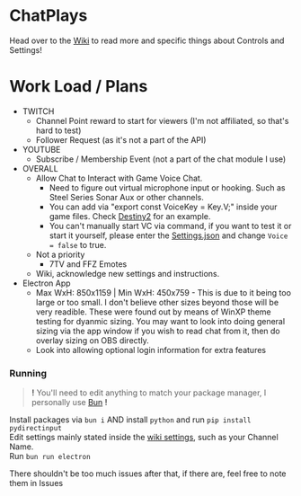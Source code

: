 # ChatPlays
Head over to the [Wiki](https://github.com/AlgorithmicPolicyIndex/ChatPlays/wiki) to read more and specific things about Controls and Settings!

# Work Load / Plans
 - TWITCH
 	- Channel Point reward to start for viewers (I'm not affiliated, so that's hard to test)
	- Follower Request (as it's not a part of the API)
 - YOUTUBE
	- Subscribe / Membership Event (not a part of the chat module I use)
 - OVERALL
   - Allow Chat to Interact with Game Voice Chat.
       - Need to figure out virtual microphone input or hooking. Such as Steel Series Sonar Aux or other channels.
       - You can add via "export const VoiceKey = Key.V;" inside your game files. Check [Destiny2](./src/games/Destiny2.ts) for an example.
       - You can't manually start VC via command, if you want to test it or start it yourself, please enter the [Settings.json](./JSON/settings.json) and change `Voice = false` to true.
   - Not a priority
       - 7TV and FFZ Emotes
   - Wiki, acknowledge new settings and instructions.
 - Electron App
	- Max WxH: 850x1159 | Min WxH: 450x759 - This is due to it being too large or too small. I don't believe other sizes beyond those will be very readible. These were found out by means of WinXP theme testing for dyanmic sizing. You may want to look into doing general sizing via the app window if you wish to read chat from it, then do overlay sizing on OBS directly.
	- Look into allowing optional login information for extra features

### Running
> **!** You'll need to edit anything to match your package manager, I personally use [Bun](https://bun.sh) **!**

Install packages via `bun i` AND install `python` and run `pip install pydirectinput`  
Edit settings mainly stated inside the [wiki settings](https://github.com/AlgorithmicPolicyIndex/ChatPlays/wiki/Settings#main-settings), such as your Channel Name.  
Run `bun run electron`  

There shouldn't be too much issues after that, if there are, feel free to note them in Issues